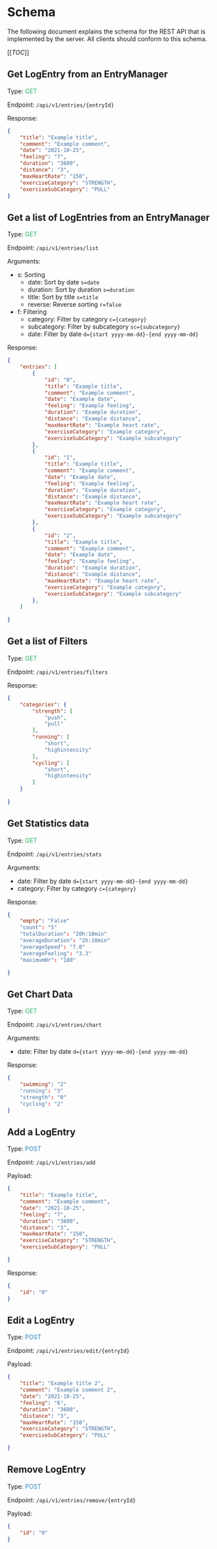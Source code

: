 # Schema

The following document explains the schema for the REST API that is implemented by the server. All clients should conform to this schema.

[[_TOC_]]

## Get LogEntry from an EntryManager

Type: <span style="color:#28b463">GET</span>

Endpoint: `/api/v1/entries/{entryId}`

Response: 

```json
{
    "title": "Example title",
    "comment": "Example comment",
    "date": "2021-10-25",
    "feeling": "7",
    "duration": "3600",
    "distance": "3",
    "maxHeartRate": "150",
    "exerciseCategory": "STRENGTH",
    "exerciseSubCategory": "PULL"
}
```

## Get a list of LogEntries from an EntryManager

Type: <span style="color:#28b463">GET</span>

Endpoint: `/api/v1/entries/list`

Arguments:
- s: Sorting
    - date: Sort by date `s=date`
    - duration: Sort by duration `s=duration`
    - title: Sort by title `s=title`
    - reverse: Reverse sorting `r=false`
- f: Filtering
    - category: Filter by category `c={category}`
    - subcategory: Filter by subcategory `sc={subcategory}`
    - date: Filter by date `d={start yyyy-mm-dd}-{end yyyy-mm-dd}`

Response:

```json
{
    "entries": [
        {
            "id": "0",
            "title": "Example title",
            "comment": "Example comment",
            "date": "Example date",
            "feeling": "Example feeling",
            "duration": "Example duration",
            "distance": "Example distance",
            "maxHeartRate": "Example heart rate",
            "exerciseCategory": "Example category",
            "exerciseSubCategory": "Example subcategory"
        },
        {
            "id": "1",
            "title": "Example title",
            "comment": "Example comment",
            "date": "Example date",
            "feeling": "Example feeling",
            "duration": "Example duration",
            "distance": "Example distance",
            "maxHeartRate": "Example heart rate",
            "exerciseCategory": "Example category",
            "exerciseSubCategory": "Example subcategory"
        },
        {
            "id": "2",
            "title": "Example title",
            "comment": "Example comment",
            "date": "Example date",
            "feeling": "Example feeling",
            "duration": "Example duration",
            "distance": "Example distance",
            "maxHeartRate": "Example heart rate",
            "exerciseCategory": "Example category",
            "exerciseSubCategory": "Example subcategory"
        },
    ]
    
}
```
## Get a list of Filters

Type: <span style="color:#28b463">GET</span>

Endpoint: `/api/v1/entries/filters`

Response:

```json
{
    "categories": {
        "strength": [
            "push",
            "pull"
        ],
        "running": [
            "short",
            "highintensity"
        ],
        "cycling": [
            "short",
            "highintensity"
        ]
    }
    
}
```

## Get Statistics data

Type: <span style="color:#28b463">GET</span>

Endpoint: `/api/v1/entries/stats`

Arguments:
- date: Filter by date `d={start yyyy-mm-dd}-{end yyyy-mm-dd}`
- category: Filter by category `c={category}`

Response:

```json
{
    "empty": "False"
    "count": "5"
    "totalDuration": "20h:10min"
    "averageDuration": "2h:10min"
    "averageSpeed": "7.0"
    "averageFeeling": "3.3"
    "maximumHr": "180"

}
```

## Get Chart Data

Type: <span style="color:#28b463">GET</span>

Endpoint: `/api/v1/entries/chart`

Arguments:
- date: Filter by date `d={start yyyy-mm-dd}-{end yyyy-mm-dd}`

Response:

```json
{
    "swimming": "2"
    "running": "3"
    "strength": "0"
    "cycling": "2"
}
```



## Add a LogEntry

Type: <span style="color:#2e86c1">POST</span>

Endpoint: `/api/v1/entries/add`

Payload:

```json
{
    "title": "Example title",
    "comment": "Example comment",
    "date": "2021-10-25",
    "feeling": "7",
    "duration": "3600",
    "distance": "3",
    "maxHeartRate": "150",
    "exerciseCategory": "STRENGTH",
    "exerciseSubCategory": "PULL"

}
```

Response:

```json
{
    "id": "0"
}
```

## Edit a LogEntry

Type: <span style="color:#2e86c1">POST</span>

Endpoint: `/api/v1/entries/edit/{entryId}`

Payload:

```json
{
    "title": "Example title 2",
    "comment": "Example comment 2",
    "date": "2021-10-25",
    "feeling": "6",
    "duration": "3600",
    "distance": "3",
    "maxHeartRate": "150",
    "exerciseCategory": "STRENGTH",
    "exerciseSubCategory": "PULL"

}
```

## Remove LogEntry

Type: <span style="color:#2e86c1">POST</span>

Endpoint: `/api/v1/entries/remove/{entryId}`

Payload:

```json
{
    "id": "0"
}
```



